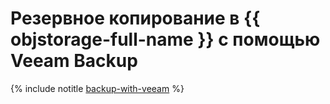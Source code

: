 # Резервное копирование в {{ objstorage-full-name }} с помощью Veeam Backup

{% include notitle [backup-with-veeam](../../_tutorials/archive/backup-with-veeam.md) %}